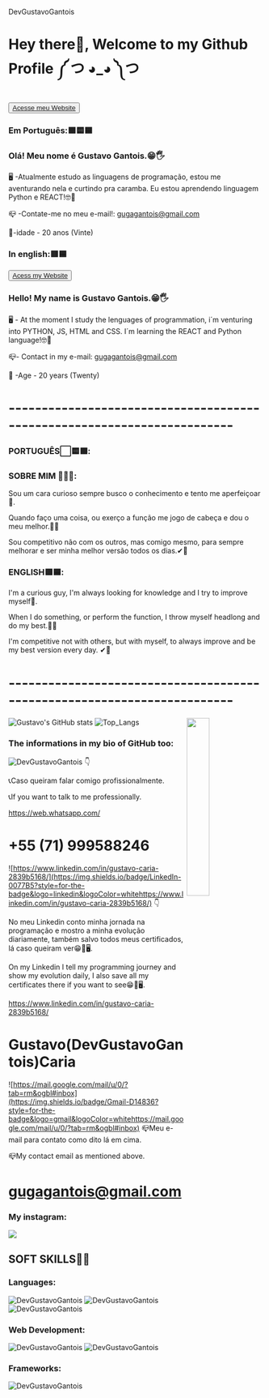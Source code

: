 DevGustavoGantois
# Hey there👋, Welcome to my Github Profile ༼ つ ◕_◕ ༽つ 

<p>
  <button><a href="https://DevGustavoGantois.github.io" target=" _blank">Acesse meu Website </a></button>
</p>
 
### Em Português:🟩🟨🟦
### Olá! Meu nome é Gustavo Gantois.😁🖐

🖥️ -Atualmente estudo as linguagens de programação, estou me aventurando nela e curtindo pra caramba. Eu estou aprendendo linguagem Python e REACT!🤓🧠

📪 -Contate-me no meu e-mail!: gugagantois@gmail.com

📆-idade - 20 anos (Vinte)

 ### In english:🟥🟦

 <p>
  <button><a href="https://DevGustavoGantois.github.io" target=" _blank">Acess my Website </a></button>
</p>

### Hello! My name is Gustavo Gantois.😁🖐
🖥 - At the moment I study the lenguages of programmation, i´m venturing into PYTHON, JS, HTML and CSS. I´m learning the REACT and Python language!🤓🧠

📪- Contact in my e-mail: gugagantois@gmail.com

📆 -Age - 20 years (Twenty)

# ------------------------------------------------------------------------
### PORTUGUÊS⬜🟨🟩:

### SOBRE MIM 🙋‍♂️💡:
Sou um cara curioso sempre busco o conhecimento e tento me aperfeiçoar📖.

Quando faço uma coisa, ou exerço a função me jogo de cabeça e dou o meu melhor.🚀🙌

Sou competitivo não com os outros, mas comigo mesmo, para sempre melhorar e ser minha melhor versão todos os dias.✔🥇

### ENGLISH🟥🟦:
I'm a curious guy, I'm always looking for knowledge and I try to improve myself📖.

When I do something, or perform the function, I throw myself headlong and do my best.🚀🙌

I'm competitive not with others, but with myself, to always improve and be my best version every day. ✔🥇

# ------------------------------------------------------------------------
![Gustavo's GitHub stats](https://github-readme-stats.vercel.app/api?username=DevGustavoGantois&show_icons=true&theme=gruvbox)
<img src="https://user-images.githubusercontent.com/89788120/167628634-549d2bdd-609e-4275-85af-1e1974da64ca.gif" width="30%" align="right" />
![Top_Langs](https://github-readme-stats.vercel.app/api/top-langs/?username=DevGustavoGantois&layout=compact&theme=dark)

### The informations in my bio of GitHub too:

![DevGustavoGantois](https://img.shields.io/badge/WhatsApp-25D366?style=for-the-badge&logo=whatsapp&logoColor=whitehttps://web.whatsapp.com/) 👇 

📞Caso queiram falar comigo profissionalmente.

📞If you want to talk to me professionally.


https://web.whatsapp.com/
# +55 (71) 999588246

![https://www.linkedin.com/in/gustavo-caria-2839b5168/](https://img.shields.io/badge/LinkedIn-0077B5?style=for-the-badge&logo=linkedin&logoColor=whitehttps://www.linkedin.com/in/gustavo-caria-2839b5168/) 👇

No meu Linkedin conto minha jornada na programação e mostro a minha evolução diariamente, também salvo todos meus certificados, lá caso queiram ver😁📖🖥.

On my Linkedin I tell my programming journey and show my evolution daily, I also save all my certificates there if you want to see😁📖🖥.

https://www.linkedin.com/in/gustavo-caria-2839b5168/
# Gustavo(DevGustavoGantois)Caria


![https://mail.google.com/mail/u/0/?tab=rm&ogbl#inbox](https://img.shields.io/badge/Gmail-D14836?style=for-the-badge&logo=gmail&logoColor=whitehttps://mail.google.com/mail/u/0/?tab=rm&ogbl#inbox) 
📪Meu e-mail para contato como dito lá em cima.

📪My contact email as mentioned above.

# gugagantois@gmail.com


### My instagram:


<a href="https://instagram.com/gustavogantois_" target="_blank"><img src="https://img.shields.io/badge/-Instagram-%23E4405F?style=for-the-badge&logo=instagram&logoColor=white" target="_blank"></a>



## SOFT SKILLS🚀🔥
### Languages:
![DevGustavoGantois](https://img.shields.io/badge/Python-14354C?style=for-the-badge&logo=python&logoColor=white)
![DevGustavoGantois](https://img.shields.io/badge/JavaScript-F7DF1E?style=for-the-badge&logo=javascript&logoColor=black)
![DevGustavoGantois](https://img.shields.io/badge/Java-ED8B00?style=for-the-badge&logo=openjdk&logoColor=white)
### Web Development:
![DevGustavoGantois](https://img.shields.io/badge/HTML5-E34F26?style=for-the-badge&logo=html5&logoColor=white)
![DevGustavoGantois](https://img.shields.io/badge/CSS3-1572B6?style=for-the-badge&logo=css3&logoColor=white)
### Frameworks:
![DevGustavoGantois](https://img.shields.io/badge/React-20232A?style=for-the-badge&logo=react&logoColor=61DAFB)




